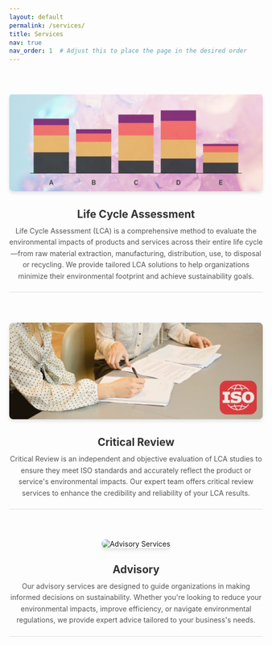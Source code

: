 ```yaml
---
layout: default
permalink: /services/
title: Services
nav: true
nav_order: 1  # Adjust this to place the page in the desired order
---
```


<style>
  .service {
    margin: 40px 0;
    padding: 20px 0;
    border-bottom: 1px solid #ddd;
    text-align: center;
  }

  .service img {
    max-width: 100%;
    height: auto;
    border-radius: 8px;
    margin-bottom: 20px;
    box-shadow: 0 4px 6px rgba(0, 0, 0, 0.1);
    transition: transform 0.3s ease, box-shadow 0.3s ease; /* Add smooth animation */
  }

  .service img:hover {
    transform: scale(1.05); /* Slightly expand the image */
    box-shadow: 0 6px 10px rgba(0, 0, 0, 0.15); /* Add a stronger shadow effect */
  }

  .service h2 {
    margin: 10px 0;
    color: #333;
    font-size: 1.5em;
  }

  .service p {
    margin: 10px 0 0;
    line-height: 1.6;
    color: #555;
    font-size: 1em;
  }
</style>

<div class="services">
  <!-- Service 1: Life Cycle Assessment -->
  <div class="service">
    <img src="/assets/img/lca.png" alt="Life Cycle Assessment" />
    <h2>Life Cycle Assessment</h2>
    <p>
      Life Cycle Assessment (LCA) is a comprehensive method to evaluate the environmental impacts of products and services across their entire life cycle—from raw material extraction, manufacturing, distribution, use, to disposal or recycling. We provide tailored LCA solutions to help organizations minimize their environmental footprint and achieve sustainability goals.
    </p>
  </div>

  <!-- Service 2: Critical Review -->
  <div class="service">
    <img src="/assets/img/review.png" alt="Critical Review" />
    <h2>Critical Review</h2>
    <p>
      Critical Review is an independent and objective evaluation of LCA studies to ensure they meet ISO standards and accurately reflect the product or service's environmental impacts. Our expert team offers critical review services to enhance the credibility and reliability of your LCA results.
    </p>
  </div>

  <!-- Service 3: Advisory -->
  <div class="service">
    <img src="/assets/img/guide.png" alt="Advisory Services" />
    <h2>Advisory</h2>
    <p>
      Our advisory services are designed to guide organizations in making informed decisions on sustainability. Whether you're looking to reduce your environmental impacts, improve efficiency, or navigate environmental regulations, we provide expert advice tailored to your business's needs.
    </p>
  </div>
</div>
